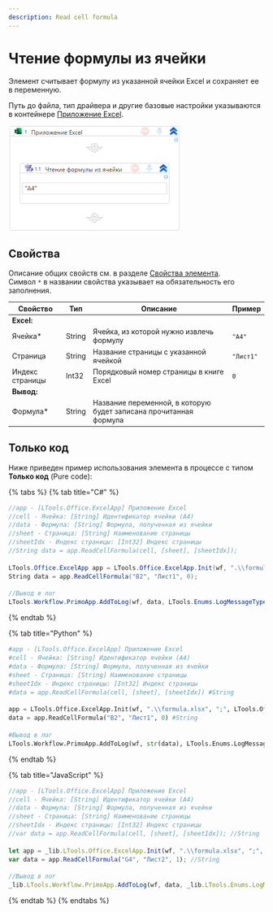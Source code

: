 ```yaml
---
description: Read cell formula
---
```


# Чтение формулы из ячейки

Элемент считывает формулу из указанной ячейки Excel и сохраняет ее в переменную. 

Путь до файла, тип драйвера и другие базовые настройки указываются в контейнере [Приложение Excel](https://docs.primo-rpa.ru/primo-rpa/g_elements/el_basic/els_excel/el_excel_app).

![](<../../../.gitbook/assets1/WFReadCellFormula.png>)

## Свойства
Описание общих свойств см. в разделе [Свойства элемента](https://docs.primo-rpa.ru/primo-rpa/primo-studio/process/elements#svoistva-elementa).\
Символ `*` в названии свойства указывает на обязательность его заполнения.

| Свойство             | Тип                   | Описание                         | Пример  |
| -------------------- | --------------------- | -------------------------------- | ------- |
| **Excel:**  | |  |
| Ячейка\*             | String   | Ячейка, из которой нужно извлечь формулу      | `"A4"` |
| Страница             | String   | Название страницы с указанной ячейкой         | `"Лист1"` |
| Индекс страницы      | Int32    | Порядковый номер страницы в книге Excel       | `0` |
| **Вывод:**  | |  |
| Формула\*            | String   | Название переменной, в которую будет записана прочитанная формула | |

## Только код
Ниже приведен пример использования элемента в процессе с типом **Только код** (Pure code):
  
{% tabs %}
{% tab title="C#" %}
```csharp
//app - [LTools.Office.ExcelApp] Приложение Excel
//cell - Ячейка: [String] Идентификатор ячейки (A4)
//data - Формула: [String] Формула, полученная из ячейки
//sheet - Страница: [String] Наименование страницы
//sheetIdx - Индекс страницы: [Int32] Индекс страницы
//String data = app.ReadCellFormula(cell, [sheet], [sheetIdx]);
		
LTools.Office.ExcelApp app = LTools.Office.ExcelApp.Init(wf, ".\\formula.xlsx", ";", LTools.Office.Model.InteropTypes.DX);
String data = app.ReadCellFormula("B2", "Лист1", 0);

//Вывод в лог
LTools.Workflow.PrimoApp.AddToLog(wf, data, LTools.Enums.LogMessageType.Info);
```
{% endtab %}

{% tab title="Python" %}
```python
#app - [LTools.Office.ExcelApp] Приложение Excel
#cell - Ячейка: [String] Идентификатор ячейки (A4)
#data - Формула: [String] Формула, полученная из ячейки
#sheet - Страница: [String] Наименование страницы
#sheetIdx - Индекс страницы: [Int32] Индекс страницы
#data = app.ReadCellFormula(cell, [sheet], [sheetIdx]) #String
		
app = LTools.Office.ExcelApp.Init(wf, ".\\formula.xlsx", ";", LTools.Office.Model.InteropTypes.DX)
data = app.ReadCellFormula("B2", "Лист1", 0) #String

#Вывод в лог
LTools.Workflow.PrimoApp.AddToLog(wf, str(data), LTools.Enums.LogMessageType.Info)
```
{% endtab %}

{% tab title="JavaScript" %}
```javascript
//app - [LTools.Office.ExcelApp] Приложение Excel
//cell - Ячейка: [String] Идентификатор ячейки (A4)
//data - Формула: [String] Формула, полученная из ячейки
//sheet - Страница: [String] Наименование страницы
//sheetIdx - Индекс страницы: [Int32] Индекс страницы
//var data = app.ReadCellFormula(cell, [sheet], [sheetIdx]); //String
		
let app = _lib.LTools.Office.ExcelApp.Init(wf, ".\\formula.xlsx", ";", _lib.LTools.Office.Model.InteropTypes.DX);	
var data = app.ReadCellFormula("G4", "Лист2", 1); //String
				
//Вывод в лог
_lib.LTools.Workflow.PrimoApp.AddToLog(wf, data, _lib.LTools.Enums.LogMessageType.Info);
```
{% endtab %}
{% endtabs %}

